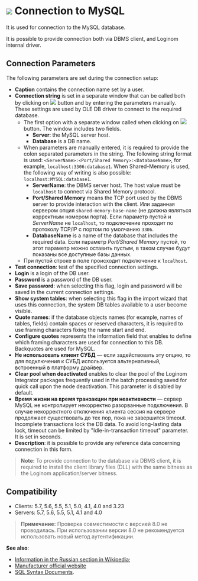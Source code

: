 # ![ ](../../../images/icons/data-sources/db-mysql_default.svg) Connection to MySQL

It is used for connection to the MySQL database.

It is possible to provide connection both via DBMS client, and Loginom internal driver.

## Connection Parameters

The following parameters are set during the connection setup:

* **Caption** contains the connection name set by a user.
* **Connection string** is set in a separate window that can be called both by clicking on ![ ](../../../images/extjs-theme/form/open-trigger/open-trigger_default.svg) button and by entering the parameters manually. These settings are used by OLE DB driver to connect to the required database.
   * The first option with a separate window called when clicking on ![ ](../../../images/extjs-theme/form/open-trigger/open-trigger_default.svg) button. The window includes two fields.
      * **Server**: the MySQL server host.
      * **Database** is a DB name.
   * When parameters are manually entered, it is required to provide the colon separated parameters in the string. The following string format is used: `<ServerName>:<Port/Shared Memory>:<DatabaseName>`, for example, `localhost:3306:database1`. When Shared-Memory is used, the following way of writing is also possible: `localhost:MYSQL:database1`.
      * **ServerName**: the DBMS server host. The host value must be `localhost` to connect via Shared Memory protocol.
      * **Port/Shared Memory** means the TCP port used by the DBMS server to provide interaction with the client. Или заданная сервером опция `shared-memory-base-name` (не должна являться корректным номером порта). Если параметр пустой и *ServerName* не `localhost`, то подключение проходит по протоколу TCP/IP с портом по умолчанию `3306`.
      * **DatabaseName** is a name of the database that includes the required data. Если параметр *Port/Shared Memory* пустой, то этот параметр можно оставить пустым, в таком случае будут показаны все доступные базы данных.
   * При пустой строке в поле происходит подключение к `localhost`.
* **Test connection**: test of the specified connection settings.
* **Login** is a login of the DB user.
* **Password** is a password of the DB user.
* **Save password**: when selecting this flag, login and password will be saved in the current connection settings.
* **Show system tables**: when selecting this flag in the import wizard that uses this connection, the system DB tables available to a user become visible.
* **Quote names**: if the database objects names (for example, names of tables, fields) contain spaces or reserved characters, it is required to use framing characters fixing the name start and end.
* **Configure quotes** represents the information field that enables to define which framing characters are used for connection to this DB. Backquotes are used for MySQL.
* **Не использовать клиент СУБД** — если задействовать эту опцию, то для подключения к СУБД используется альтернативный, встроенный в платформу драйвер.
* **Clear pool when deactivated** enables to clear the pool of the Loginom Integrator packages frequently used in the batch processing saved for quick call upon the node deactivation. This parameter is disabled by default.
* **Время жизни на время транзакции при неактивности** — сервер MySQL не контролирует некорректно разорванные подключения. В случае некорректного отключения клиента сессия на сервере продолжает существовать до тех пор, пока не завершится timeout. Incomplete transactions lock the DB data. To avoid long-lasting data lock, timeout can be limited by "Idle-in-transaction timeout" parameter. It is set in seconds.
* **Description**: it is possible to provide any reference data concerning connection in this form.

> **Note:** To provide connection to the database via DBMS client, it is required to install the client library files (DLL) with the same bitness as the Loginom application/server bitness.

## Compatibility

* Clients: 5.7, 5.6, 5.5, 5.1, 5.0, 4.1, 4.0 and 3.23
* Servers: 5.7, 5.6, 5.5, 5.1, 4.1 and 4.0

> **Примечание:** Проверка совместимости с версией 8.0 не проводилась. При использовании версии 8.0 не рекомендуется использовать новый метод аутентификации.

**See also**:

* [Information in the Russian section in Wikipedia](https://ru.wikipedia.org/wiki/MySQL);
* [Manufacturer official website](https://www.mysql.com/)
* [SQL Syntax Documents](https://dev.mysql.com/doc/refman/5.7/en/sql-syntax.html).
